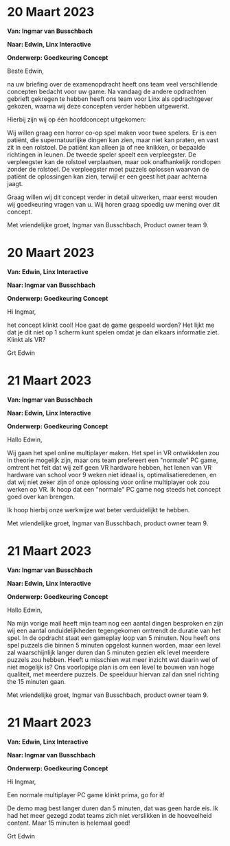 # 20 Maart 2023
**Van: Ingmar van Busschbach**

**Naar: Edwin, Linx Interactive**

**Onderwerp: Goedkeuring Concept**

Beste Edwin,

na uw briefing over de examenopdracht heeft ons team veel verschillende concepten bedacht voor uw game. Na vandaag de andere opdrachten gebrieft gekregen te hebben heeft ons team voor Linx als opdrachtgever gekozen, waarna wij deze concepten verder hebben uitgewerkt.

Hierbij zijn wij op één hoofdconcept uitgekomen:

Wij willen graag een horror co-op spel maken voor twee spelers. Er is een patiënt, die supernatuurlijke dingen kan zien, maar niet kan praten, en vast zit in een rolstoel. De patiënt kan alleen ja of nee knikken, or bepaalde richtingen in leunen. De tweede speler speelt een verpleegster. De verpleegster kan de rolstoel verplaatsen, maar ook onafhankelijk rondlopen zonder de rolstoel. De verpleegster moet puzzels oplossen waarvan de patiënt de oplossingen kan zien, terwijl er een geest het paar achterna jaagt.

Graag willen wij dit concept verder in detail uitwerken, maar eerst wouden wij goedkeuring vragen van u. Wij horen graag spoedig uw mening over dit concept.

Met vriendelijke groet,
Ingmar van Busschbach,
Product owner team 9.

# 20 Maart 2023
**Van: Edwin, Linx Interactive**

**Naar: Ingmar van Busschbach**

**Onderwerp: Goedkeuring Concept**

Hi Ingmar,

het concept klinkt cool!
Hoe gaat de game gespeeld worden? Het lijkt me dat je dit niet op 1 scherm kunt spelen omdat je dan elkaars informatie ziet.
Klinkt als VR?

Grt
Edwin

# 21 Maart 2023
**Van: Ingmar van Busschbach**

**Naar: Edwin, Linx Interactive**

**Onderwerp: Goedkeuring Concept**

Hallo Edwin,

Wij gaan het spel online multiplayer maken. Het spel in VR ontwikkelen zou in theorie mogelijk zijn, maar ons team prefereert een "normale" PC game, omtrent het feit dat wij zelf geen VR hardware hebben, het lenen van VR hardware van school voor 9 weken niet ideaal is, optimalisatieredenen, en dat wij niet zeker zijn of onze oplossing voor online multiplayer ook zou werken op VR. Ik hoop dat een "normale" PC game nog steeds het concept goed over kan brengen.

Ik hoop hierbij onze werkwijze wat beter verduidelijkt te hebben.

Met vriendelijke groet,
Ingmar van Busschbach,
product owner team 9.

# 21 Maart 2023
**Van: Ingmar van Busschbach**

**Naar: Edwin, Linx Interactive**

**Onderwerp: Goedkeuring Concept**

Hallo Edwin,

Na mijn vorige mail heeft mijn team nog een aantal dingen besproken en zijn wij een aantal onduidelijkheden tegengekomen omtrendt de duratie van het spel. In de opdracht staat een gameplay loop van 5 minuten. Nou heeft ons spel puzzels die binnen 5 minuten opgelost kunnen worden, maar een level zal waarschijnlijk langer duren dan 5 minuten gezien elk level meerdere puzzels zou hebben. Heeft u misschien wat meer inzicht wat daarin wel of niet mogelijk is? Ons voorlopige plan is om een level te bouwen van hoge qualiteit, met meerdere puzzels. De speelduur hiervan zal dan snel richting the 15 minuten gaan.

Met vriendelijke groet,
Ingmar van Busschbach,
product owner team 9.

# 21 Maart 2023
**Van: Edwin, Linx Interactive**

**Naar: Ingmar van Busschbach**

**Onderwerp: Goedkeuring Concept**

Hi Ingmar,

Een normale multiplayer PC game klinkt prima, go for it!

De demo mag best langer duren dan 5 minuten, dat was geen harde eis. Ik had het meer gezegd zodat teams zich niet verslikken in de hoeveelheid content. Maar 15 minuten is helemaal goed!

Grt
Edwin
